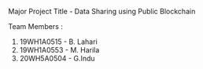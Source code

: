 Major Project Title - Data Sharing using Public Blockchain

Team Members :
1. 19WH1A0515 - B. Lahari
2. 19WH1A0553 - M. Harila
3. 20WH5A0504 - G.Indu
